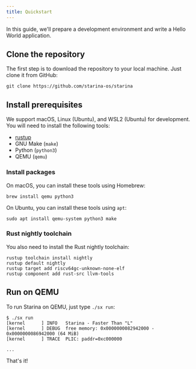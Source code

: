 ```yaml
---
title: Quickstart
---
```


In this guide, we'll prepare a development environment and write a Hello World application.

## Clone the repository

The first step is to download the repository to your local machine. Just clone it from GitHub:

```
git clone https://github.com/starina-os/starina
```

## Install prerequisites

We support macOS, Linux (Ubuntu), and WSL2 (Ubuntu) for development. You will need to install the following tools:

- [rustup](https://rustup.rs/)
- GNU Make (`make`)
- Python (`python3`)
- QEMU (`qemu`)

### Install packages

On macOS, you can install these tools using Homebrew:

```
brew install qemu python3
```

On Ubuntu, you can install these tools using `apt`:

```
sudo apt install qemu-system python3 make
```

### Rust nightly toolchain

You also need to install the Rust nightly toolchain:

```
rustup toolchain install nightly
rustup default nightly
rustup target add riscv64gc-unknown-none-elf
rustup component add rust-src llvm-tools
```

## Run on QEMU

To run Starina on QEMU, just type `./sx run`:

```
$ ./sx run
[kernel      ] INFO   Starina - Faster Than "L"
[kernel      ] DEBUG  free memory: 0x0000000082942000 - 0x0000000086942000 (64 MiB)
[kernel      ] TRACE  PLIC: paddr=0xc000000

...
```

That's it!
